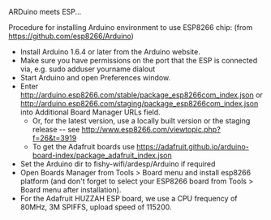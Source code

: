 ARDuino meets ESP...

Procedure for installing Arduino environment to use ESP8266 chip: (from
https://github.com/esp8266/Arduino)

- Install Arduino 1.6.4 or later from the Arduino website.
- Make sure you have permissions on the port that the ESP is connected via,
  e.g. sudo adduser yourname dialout
- Start Arduino and open Preferences window.
- Enter http://arduino.esp8266.com/stable/package_esp8266com_index.json or
  http://arduino.esp8266.com/staging/package_esp8266com_index.json into
  Additional Board Manager URLs field.
  - Or, for the latest version, use a locally built version or the staging
    release -- see http://www.esp8266.com/viewtopic.php?f=26&t=3919
  - To get the Adafruit boards use
    https://adafruit.github.io/arduino-board-index/package_adafruit_index.json
- Set the Arduino dir to fishy-wifi/ardesp/Arduino if required
- Open Boards Manager from Tools > Board menu and install esp8266 platform
  (and don't forget to select your ESP8266 board from Tools > Board menu after
  installation).
- For the Adafruit HUZZAH ESP board, we use a CPU frequency of 80MHz, 3M
  SPIFFS, upload speed of 115200.


